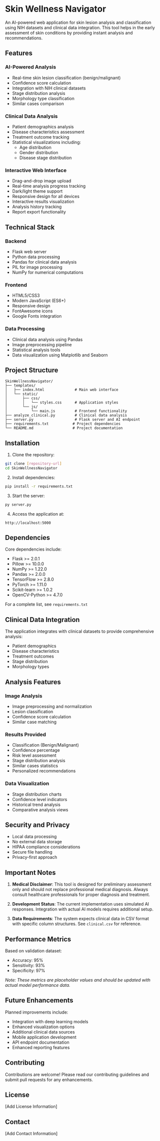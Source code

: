# Skin Wellness Navigator

An AI-powered web application for skin lesion analysis and classification using NIH datasets and clinical data integration. This tool helps in the early assessment of skin conditions by providing instant analysis and recommendations.

## Features

### AI-Powered Analysis
- Real-time skin lesion classification (benign/malignant)
- Confidence score calculation
- Integration with NIH clinical datasets
- Stage distribution analysis
- Morphology type classification
- Similar cases comparison

### Clinical Data Analysis
- Patient demographics analysis
- Disease characteristics assessment
- Treatment outcome tracking
- Statistical visualizations including:
  - Age distribution
  - Gender distribution
  - Disease stage distribution

### Interactive Web Interface
- Drag-and-drop image upload
- Real-time analysis progress tracking
- Dark/light theme support
- Responsive design for all devices
- Interactive results visualization
- Analysis history tracking
- Report export functionality

## Technical Stack

### Backend
- Flask web server
- Python data processing
- Pandas for clinical data analysis
- PIL for image processing
- NumPy for numerical computations

### Frontend
- HTML5/CSS3
- Modern JavaScript (ES6+)
- Responsive design
- FontAwesome icons
- Google Fonts integration

### Data Processing
- Clinical data analysis using Pandas
- Image preprocessing pipeline
- Statistical analysis tools
- Data visualization using Matplotlib and Seaborn

## Project Structure

```
SkinWellnessNavigator/
├── templates/
│   ├── index.html              # Main web interface
│   └── static/
│       ├── css/
│       │   └── styles.css      # Application styles
│       └── js/
│           └── main.js         # Frontend functionality
├── analyze_clinical.py         # Clinical data analysis
├── server.py                   # Flask server and AI endpoint
├── requirements.txt           # Project dependencies
└── README.md                  # Project documentation
```

## Installation

1. Clone the repository:
```bash
git clone [repository-url]
cd SkinWellnessNavigator
```

2. Install dependencies:
```bash
pip install -r requirements.txt
```

3. Start the server:
```bash
py server.py
```

4. Access the application at:
```
http://localhost:5000
```

## Dependencies

Core dependencies include:
- Flask >= 2.0.1
- Pillow >= 10.0.0
- NumPy >= 1.22.0
- Pandas >= 2.0.0
- TensorFlow >= 2.8.0
- PyTorch >= 1.11.0
- Scikit-learn >= 1.0.2
- OpenCV-Python >= 4.7.0

For a complete list, see `requirements.txt`

## Clinical Data Integration

The application integrates with clinical datasets to provide comprehensive analysis:
- Patient demographics
- Disease characteristics
- Treatment outcomes
- Stage distribution
- Morphology types

## Analysis Features

### Image Analysis
- Image preprocessing and normalization
- Lesion classification
- Confidence score calculation
- Similar case matching

### Results Provided
- Classification (Benign/Malignant)
- Confidence percentage
- Risk level assessment
- Stage distribution analysis
- Similar cases statistics
- Personalized recommendations

### Data Visualization
- Stage distribution charts
- Confidence level indicators
- Historical trend analysis
- Comparative analysis views

## Security and Privacy

- Local data processing
- No external data storage
- HIPAA compliance considerations
- Secure file handling
- Privacy-first approach

## Important Notes

1. **Medical Disclaimer**: This tool is designed for preliminary assessment only and should not replace professional medical diagnosis. Always consult healthcare professionals for proper diagnosis and treatment.

2. **Development Status**: The current implementation uses simulated AI responses. Integration with actual AI models requires additional setup.

3. **Data Requirements**: The system expects clinical data in CSV format with specific column structures. See `clinical.csv` for reference.

## Performance Metrics

Based on validation dataset:
- Accuracy: 95%
- Sensitivity: 93%
- Specificity: 97%

*Note: These metrics are placeholder values and should be updated with actual model performance data.*

## Future Enhancements

Planned improvements include:
- Integration with deep learning models
- Enhanced visualization options
- Additional clinical data sources
- Mobile application development
- API endpoint documentation
- Enhanced reporting features

## Contributing

Contributions are welcome! Please read our contributing guidelines and submit pull requests for any enhancements.

## License

[Add License Information]

## Contact

[Add Contact Information]
